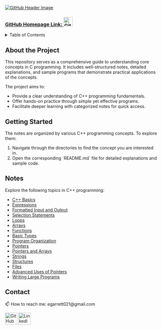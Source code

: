 <a href="https://www.linkedin.com/in/garrett-ellis-740b202a6/">
    <img src="https://github.com/user-attachments/assets/157c558a-4187-4996-b5d6-74983ef8a0f2" title="Go to my LinkedIn" alt="GitHub Header Image">
</a>

<p><h3><a href="https://github.com/garrettbovo">GitHub Homepage Link: <img src="https://cdn.jsdelivr.net/npm/simple-icons@3.0.1/icons/github.svg" title="Go to my GitHub Homepage" alt="GitHub" height="30"></a></h3></p>

<details>
<summary>Table of Contents</summary>
<ol>
  <li>
    <a href="#about-the-project">About the Project</a>
  </li>
  <li>
    <a href="#getting-started">Getting Started</a>
  </li> 
  <li>
    <a href="#notes">Notes</a>
  </li>   
  <li>
    <a href="#contact">Contact</a>
  </li>         
</ol>
</details>

<h2>About the Project</h2>

<p>
  This repository serves as a comprehensive guide to understanding core concepts in C programming. It includes well-structured notes, detailed explanations, and sample programs that demonstrate practical applications of the concepts.
</p>

<p>The project aims to:</p>
<ul>
  <li>Provide a clear understanding of C++ programming fundamentals.</li>
  <li>Offer hands-on practice through simple yet effective programs.</li>
  <li>Facilitate deeper learning with categorized notes for quick access.</li>
</ul>

<h2>Getting Started</h2>

<p>
  The notes are organized by various C++ programming concepts. To explore them:
</p>
<ol>
  <li>Navigate through the directories to find the concept you are interested in.</li>
  <li>Open the corresponding `README.md` file for detailed explanations and sample code.</li>
</ol>

<h2>Notes</h2>

<p>Explore the following topics in C++ programming:</p>

<ul>
  <li><a href="https://github.com/Programming-Notes-all-languages/CPP-Notes/tree/main/Procedural%20Programming/C%2B%2B%20Basics">C++ Basics</a></li>
            <li><a href="https://github.com/Programming-Notes-all-languages/CPP-Notes/tree/main/Procedural%20Programming/Expressions">Expressions</a></li>
            <li><a href="https://github.com/Programming-Notes-all-languages/C-Notes/tree/main/Formatted%20Input%20and%20Output">Formatted Input and Output</a></li>
            <li><a href="https://github.com/Programming-Notes-all-languages/CPP-Notes/tree/main/Procedural%20Programming/Selection%20Statements">Selection Statements</a></li>
            <li><a href="https://github.com/Programming-Notes-all-languages/CPP-Notes/tree/main/Procedural%20Programming/Loops">Loops</a></li>
            <li><a href="https://github.com/Programming-Notes-all-languages/CPP-Notes/tree/main/Procedural%20Programming/Arrays">Arrays</a></li>
            <li><a href="https://github.com/Programming-Notes-all-languages/CPP-Notes/tree/main/Procedural%20Programming/Functions">Functions</a></li>
            <li><a href="https://github.com/Programming-Notes-all-languages/CPP-Notes/tree/main/Procedural%20Programming/Basic%20Type(s)">Basic Types</a></li>
            <li><a href="https://github.com/Programming-Notes-all-languages/CPP-Notes/tree/main/Procedural%20Programming/Program%20Organization">Program Organization</a></li>
            <li><a href="https://github.com/Programming-Notes-all-languages/CPP-Notes/tree/main/Procedural%20Programming/Pointers">Pointers</a></li>
            <li><a href="https://github.com/Programming-Notes-all-languages/CPP-Notes/tree/main/Procedural%20Programming/Pointers%20and%20Arrays">Pointers and Arrays</a></li>
            <li><a href="https://github.com/Programming-Notes-all-languages/CPP-Notes/tree/main/Procedural%20Programming/Strings">Strings</a></li>
            <li><a href="https://github.com/Programming-Notes-all-languages/CPP-Notes/tree/main/Procedural%20Programming/Structures">Structures</a></li>
            <li><a href="https://github.com/Programming-Notes-all-languages/CPP-Notes/tree/main/Procedural%20Programming/Files">Files</a></li>
            <li><a href="https://github.com/Programming-Notes-all-languages/CPP-Notes/tree/main/Procedural%20Programming/Advanced%20Uses%20of%20Pointers">Advanced Uses of Pointers</a></li>
            <li><a href="https://github.com/Programming-Notes-all-languages/CPP-Notes/tree/main/Procedural%20Programming/Writing%20Large%20Programs">Writing Large Programs</a></li>
</ul>

<h2 id="contact">Contact</h2>
  <p>📫 How to reach me: egarrett021@gmail.com</p>
  <p>
    <a href="https://github.com/garrettbovo"><img src="https://cdn.jsdelivr.net/npm/simple-icons@3.0.1/icons/github.svg" alt="GitHub" height="40"></a>
    <a href="https://www.linkedin.com/in/garrett-ellis-740b202a6/"><img src="https://cdn.jsdelivr.net/npm/simple-icons@3.0.1/icons/linkedin.svg" alt="LinkedIn" height="40"></a>
  </p>
